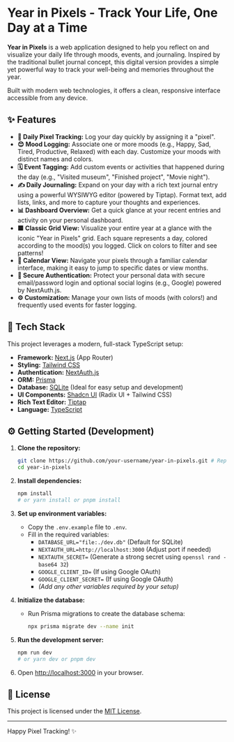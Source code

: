 # Year in Pixels - Track Your Life, One Day at a Time

**Year in Pixels** is a web application designed to help you reflect on and visualize your daily life through moods, events, and journaling. Inspired by the traditional bullet journal concept, this digital version provides a simple yet powerful way to track your well-being and memories throughout the year.

Built with modern web technologies, it offers a clean, responsive interface accessible from any device.

## ✨ Features

*   **🎨 Daily Pixel Tracking:** Log your day quickly by assigning it a "pixel".
*   **😊 Mood Logging:** Associate one or more moods (e.g., Happy, Sad, Tired, Productive, Relaxed) with each day. Customize your moods with distinct names and colors.
*   **🗓️ Event Tagging:** Add custom events or activities that happened during the day (e.g., "Visited museum", "Finished project", "Movie night").
*   **✍️ Daily Journaling:** Expand on your day with a rich text journal entry using a powerful WYSIWYG editor (powered by Tiptap). Format text, add lists, links, and more to capture your thoughts and experiences.
*   **📊 Dashboard Overview:** Get a quick glance at your recent entries and activity on your personal dashboard.
*   **🟩 Classic Grid View:** Visualize your entire year at a glance with the iconic "Year in Pixels" grid. Each square represents a day, colored according to the mood(s) you logged. Click on colors to filter and see patterns!
*   **📅 Calendar View:** Navigate your pixels through a familiar calendar interface, making it easy to jump to specific dates or view months.
*   **🔐 Secure Authentication:** Protect your personal data with secure email/password login and optional social logins (e.g., Google) powered by NextAuth.js.
*   **⚙️ Customization:** Manage your own lists of moods (with colors!) and frequently used events for faster logging.

## 🚀 Tech Stack

This project leverages a modern, full-stack TypeScript setup:

*   **Framework:** [Next.js](https://nextjs.org/) (App Router)
*   **Styling:** [Tailwind CSS](https://tailwindcss.com/)
*   **Authentication:** [NextAuth.js](https://next-auth.js.org/)
*   **ORM:** [Prisma](https://www.prisma.io/)
*   **Database:** [SQLite](https://www.sqlite.org/index.html) (Ideal for easy setup and development)
*   **UI Components:** [Shadcn UI](https://ui.shadcn.com/) (Radix UI + Tailwind CSS)
*   **Rich Text Editor:** [Tiptap](https://tiptap.dev/)
*   **Language:** [TypeScript](https://www.typescriptlang.org/)

## ⚙️ Getting Started (Development)

1.  **Clone the repository:**
    ```bash
    git clone https://github.com/your-username/year-in-pixels.git # Replace with your repo URL
    cd year-in-pixels
    ```

2.  **Install dependencies:**
    ```bash
    npm install
    # or yarn install or pnpm install
    ```

3.  **Set up environment variables:**
    *   Copy the `.env.example` file to `.env`.
    *   Fill in the required variables:
        *   `DATABASE_URL="file:./dev.db"` (Default for SQLite)
        *   `NEXTAUTH_URL=http://localhost:3000` (Adjust port if needed)
        *   `NEXTAUTH_SECRET=` (Generate a strong secret using `openssl rand -base64 32`)
        *   `GOOGLE_CLIENT_ID=` (If using Google OAuth)
        *   `GOOGLE_CLIENT_SECRET=` (If using Google OAuth)
        *   *(Add any other variables required by your setup)*

4.  **Initialize the database:**
    *   Run Prisma migrations to create the database schema:
        ```bash
        npx prisma migrate dev --name init
        ```

5.  **Run the development server:**
    ```bash
    npm run dev
    # or yarn dev or pnpm dev
    ```

6.  Open [http://localhost:3000](http://localhost:3000) in your browser.

## 📜 License

<!-- Choose a license, e.g., MIT -->
This project is licensed under the [MIT License](LICENSE.md).

---

Happy Pixel Tracking! ✨